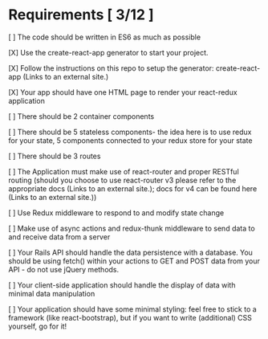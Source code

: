# Requirements [ 3/12 ]

[ ] The code should be written in ES6 as much as possible

[X] Use the create-react-app generator to start your project.

[X] Follow the instructions on this repo to setup the generator: create-react-app (Links to an external site.)

[X] Your app should have one HTML page to render your react-redux application

[ ] There should be 2 container components

[ ] There should be 5 stateless components- the idea here is to use redux for your state, 5 components connected to your redux store for your state

[ ] There should be 3 routes

[ ] The Application must make use of react-router and proper RESTful routing (should you choose to use react-router v3 please refer to the appropriate docs (Links to an external site.); docs for v4 can be found here (Links to an external site.))

[ ] Use Redux middleware to respond to and modify state change

[ ] Make use of async actions and redux-thunk middleware to send data to and receive data from a server

[ ] Your Rails API should handle the data persistence with a database. You should be using fetch() within your actions to GET and POST data from your API - do not use jQuery methods.

[ ] Your client-side application should handle the display of data with minimal data manipulation

[ ] Your application should have some minimal styling: feel free to stick to a framework (like react-bootstrap), but if you want to write (additional) CSS yourself, go for it!
